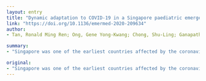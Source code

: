 ```yaml
---
layout: entry
title: "Dynamic adaptation to COVID-19 in a Singapore paediatric emergency department"
link: "https://doi.org/10.1136/emermed-2020-209634"
author:
- Tan, Ronald Ming Ren; Ong, Gene Yong-Kwang; Chong, Shu-Ling; Ganapathy, Sashikumar; Tyebally, Arif; Lee, Khai Pin

summary:
- "Singapore was one of the earliest countries affected by the coronavirus disease 2019. More laboratory-confirmed COVID-19 cases in early February 2020 than any other country outside China. Logistic considerations included segregation of ED into physically separate high-risk, intermediate-risk and low-risk areas. Manpower considerations include reorganisation of medical manpower into modular teams."

original:
- "Singapore was one of the earliest countries affected by the coronavirus disease 2019 (COVID-19) pandemic, with more laboratory-confirmed COVID-19 cases in early February 2020 than any other country outside China. This short report is a narrative review of our tertiary paediatric emergency department (ED) perspective and experience managing the evolving outbreak situation. Logistic considerations included the segregation of the ED into physically separate high-risk, intermediate-risk and low-risk areas, with risk-adapted use of personal protective equipment (PPE) for healthcare personnel in each ED area. Workflow considerations included the progressive introduction of outpatient COVID-19 testing in the ED for enhanced surveillance; adapting the admissions process particularly for high-risk and intermediate-risk cases; and the management of unwell accompanying adult caregivers. Manpower considerations included the reorganisation of medical manpower into modular teams to mitigate the risk of hospital transmission of COVID-19. Future plans for a tiered isolation facility should include structural modifications for the permanent isolation facility such as anterooms for PPE donning/doffing; replication of key ED functions in the tent facility such as a separate resuscitation room and portable X-ray room; and refresher PPE training. Dynamic reassessment of ED workflow processes, in conjunction with the hospital and national public health response, may help in managing this novel disease entity."
---
```


